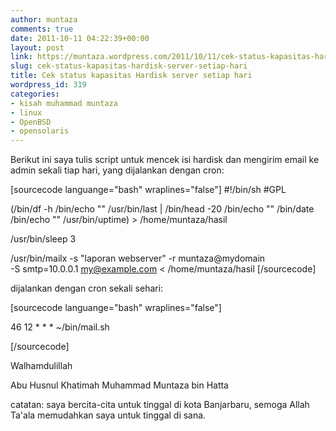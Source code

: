 ```yaml
---
author: muntaza
comments: true
date: 2011-10-11 04:22:39+00:00
layout: post
link: https://muntaza.wordpress.com/2011/10/11/cek-status-kapasitas-hardisk-server-setiap-hari/
slug: cek-status-kapasitas-hardisk-server-setiap-hari
title: Cek status kapasitas Hardisk server setiap hari
wordpress_id: 319
categories:
- kisah muhammad muntaza
- linux
- OpenBSD
- opensolaris
---
```


Berikut ini saya tulis script untuk mencek isi hardisk dan mengirim email ke admin sekali tiap hari, yang dijalankan dengan cron:

[sourcecode languange="bash" wraplines="false"]
#!/bin/sh
#GPL

(/bin/df -h 
/bin/echo "" 
/usr/bin/last | /bin/head -20
/bin/echo "" 
/bin/date
/bin/echo "" 
/usr/bin/uptime) > /home/muntaza/hasil

/usr/bin/sleep 3

/usr/bin/mailx -s "laporan webserver" -r muntaza@mydomain \
-S smtp=10.0.0.1 my@example.com < /home/muntaza/hasil
[/sourcecode]

dijalankan dengan cron sekali sehari:

[sourcecode languange="bash" wraplines="false"]

46   12    *   *    *    ~/bin/mail.sh

[/sourcecode]

Walhamdulillah

Abu Husnul Khatimah Muhammad Muntaza bin Hatta

catatan: saya bercita-cita untuk tinggal di kota Banjarbaru,
semoga Allah Ta'ala memudahkan saya untuk tinggal di sana.
